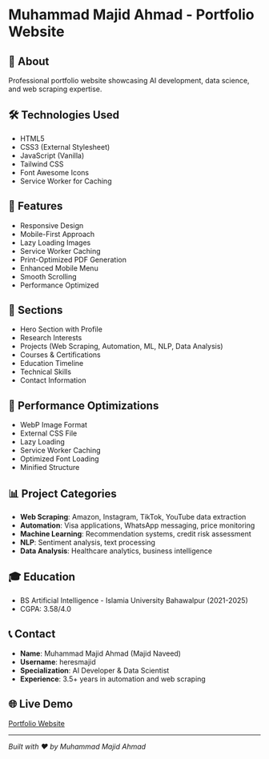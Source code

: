 # Muhammad Majid Ahmad - Portfolio Website

## 🎯 About
Professional portfolio website showcasing AI development, data science, and web scraping expertise.

## 🛠️ Technologies Used
- HTML5
- CSS3 (External Stylesheet)
- JavaScript (Vanilla)
- Tailwind CSS
- Font Awesome Icons
- Service Worker for Caching

## 🚀 Features
- Responsive Design
- Mobile-First Approach
- Lazy Loading Images
- Service Worker Caching
- Print-Optimized PDF Generation
- Enhanced Mobile Menu
- Smooth Scrolling
- Performance Optimized

## 📱 Sections
- Hero Section with Profile
- Research Interests
- Projects (Web Scraping, Automation, ML, NLP, Data Analysis)
- Courses & Certifications
- Education Timeline
- Technical Skills
- Contact Information

## 🔧 Performance Optimizations
- WebP Image Format
- External CSS File
- Lazy Loading
- Service Worker Caching
- Optimized Font Loading
- Minified Structure

## 📊 Project Categories
- **Web Scraping**: Amazon, Instagram, TikTok, YouTube data extraction
- **Automation**: Visa applications, WhatsApp messaging, price monitoring
- **Machine Learning**: Recommendation systems, credit risk assessment
- **NLP**: Sentiment analysis, text processing
- **Data Analysis**: Healthcare analytics, business intelligence

## 🎓 Education
- BS Artificial Intelligence - Islamia University Bahawalpur (2021-2025)
- CGPA: 3.58/4.0

## 📞 Contact
- **Name**: Muhammad Majid Ahmad (Majid Naveed)
- **Username**: heresmajid
- **Specialization**: AI Developer & Data Scientist
- **Experience**: 3.5+ years in automation and web scraping

## 🌐 Live Demo
[Portfolio Website](https://heresmajid.netlify.app)

---
*Built with ❤️ by Muhammad Majid Ahmad*